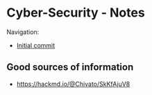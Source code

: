 # Cyber-Security - Notes

Navigation:
- [Initial commit](#)

## Good sources of information

- https://hackmd.io/@Chivato/SkKfAjuV8